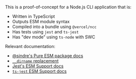 This is a proof-of-concept for a Node.js CLI application that is:

* Written in TypeScript
* Outputs ESM module syntax
* Compiled into a bundle using `@vercel/ncc`
* Has tests using `jest` and `ts-jest`
* Has "dev mode" using `ts-node` with SWC

Relevant documentation:

* [@sindre's Pure ESM package docs](https://gist.github.com/sindresorhus/a39789f98801d908bbc7ff3ecc99d99c)
* [`__dirname` replacement](https://blog.logrocket.com/alternatives-dirname-node-js-es-modules/)
* [Jest's ESM Support docs](https://jestjs.io/docs/ecmascript-modules)
* [`ts-jest` ESM Support docs](https://kulshekhar.github.io/ts-jest/docs/guides/esm-support/)